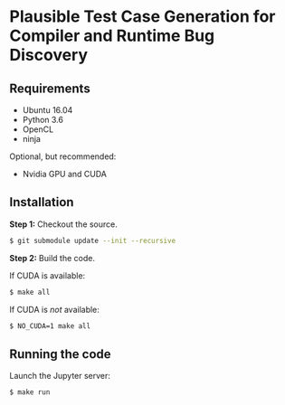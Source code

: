 # Plausible Test Case Generation for Compiler and Runtime Bug Discovery


## Requirements

* Ubuntu 16.04
* Python 3.6
* OpenCL
* ninja

Optional, but recommended:

* Nvidia GPU and CUDA

## Installation

**Step 1:** Checkout the source.

```sh
$ git submodule update --init --recursive
```

**Step 2:** Build the code.

If CUDA is available:

```sh
$ make all
```

If CUDA is *not* available:

```sh
$ NO_CUDA=1 make all
```


## Running the code

Launch the Jupyter server:

```
$ make run
```
